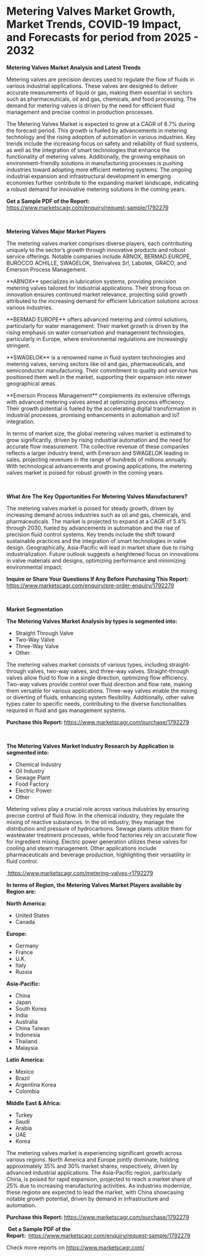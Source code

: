 <p><h1>Metering Valves Market Growth, Market Trends, COVID-19 Impact, and Forecasts for period from 2025 - 2032</h1></p><p><strong>Metering Valves Market Analysis and Latest Trends</strong></p>
<p><p>Metering valves are precision devices used to regulate the flow of fluids in various industrial applications. These valves are designed to deliver accurate measurements of liquid or gas, making them essential in sectors such as pharmaceuticals, oil and gas, chemicals, and food processing. The demand for metering valves is driven by the need for efficient fluid management and precise control in production processes.</p><p>The Metering Valves Market is expected to grow at a CAGR of 8.7% during the forecast period. This growth is fueled by advancements in metering technology and the rising adoption of automation in various industries. Key trends include the increasing focus on safety and reliability of fluid systems, as well as the integration of smart technologies that enhance the functionality of metering valves. Additionally, the growing emphasis on environment-friendly solutions in manufacturing processes is pushing industries toward adopting more efficient metering systems. The ongoing industrial expansion and infrastructural development in emerging economies further contribute to the expanding market landscape, indicating a robust demand for innovative metering solutions in the coming years.</p></p>
<p><strong>Get a Sample PDF of the Report:&nbsp;</strong> <a href="https://www.marketscagr.com/enquiry/request-sample/1792279?utm_campaign=3224&utm_medium=2&utm_source=Github&utm_content=ia&utm_term=10042025&utm_id=metering-valves">https://www.marketscagr.com/enquiry/request-sample/1792279</a></p>
<p>&nbsp;</p>
<p><strong>Metering Valves Major Market Players</strong></p>
<p><p>The metering valves market comprises diverse players, each contributing uniquely to the sector’s growth through innovative products and robust service offerings. Notable companies include ABNOX, BERMAD EUROPE, BUROCCO ACHILLE, SWAGELOK, Sterivalves Srl, Labotek, GRACO, and Emerson Process Management. </p><p>**ABNOX** specializes in lubrication systems, providing precision metering valves tailored for industrial applications. Their strong focus on innovation ensures continued market relevance, projecting solid growth attributed to the increasing demand for efficient lubrication solutions across various industries.</p><p>**BERMAD EUROPE** offers advanced metering and control solutions, particularly for water management. Their market growth is driven by the rising emphasis on water conservation and management technologies, particularly in Europe, where environmental regulations are increasingly stringent.</p><p>**SWAGELOK** is a renowned name in fluid system technologies and metering valves, serving sectors like oil and gas, pharmaceuticals, and semiconductor manufacturing. Their commitment to quality and service has positioned them well in the market, supporting their expansion into newer geographical areas.</p><p>**Emerson Process Management** complements its extensive offerings with advanced metering valves aimed at optimizing process efficiency. Their growth potential is fueled by the accelerating digital transformation in industrial processes, promising enhancements in automation and IoT integration.</p><p>In terms of market size, the global metering valves market is estimated to grow significantly, driven by rising industrial automation and the need for accurate flow measurement. The collective revenue of these companies reflects a larger industry trend, with Emerson and SWAGELOK leading in sales, projecting revenues in the range of hundreds of millions annually. With technological advancements and growing applications, the metering valves market is poised for robust growth in the coming years.</p></p>
<p>&nbsp;</p>
<p><strong>What Are The Key Opportunities For Metering Valves Manufacturers?</strong></p>
<p><p>The metering valves market is poised for steady growth, driven by increasing demand across industries such as oil and gas, chemicals, and pharmaceuticals. The market is projected to expand at a CAGR of 5.4% through 2030, fueled by advancements in automation and the rise of precision fluid control systems. Key trends include the shift toward sustainable practices and the integration of smart technologies in valve design. Geographically, Asia-Pacific will lead in market share due to rising industrialization. Future outlook suggests a heightened focus on innovations in valve materials and designs, optimizing performance and minimizing environmental impact.</p></p>
<p><strong>Inquire or Share Your Questions If Any Before Purchasing This Report:</strong> <a href="https://www.marketscagr.com/enquiry/pre-order-enquiry/1792279?utm_campaign=3224&utm_medium=2&utm_source=Github&utm_content=ia&utm_term=10042025&utm_id=metering-valves">https://www.marketscagr.com/enquiry/pre-order-enquiry/1792279</a></p>
<p>&nbsp;</p>
<p><strong>Market Segmentation</strong></p>
<p><strong>The Metering Valves Market Analysis by types is segmented into:</strong></p>
<p><ul><li>Straight Through Valve</li><li>Two-Way Valve</li><li>Three-Way Valve</li><li>Other</li></ul></p>
<p><p>The metering valves market consists of various types, including straight-through valves, two-way valves, and three-way valves. Straight-through valves allow fluid to flow in a single direction, optimizing flow efficiency. Two-way valves provide control over fluid direction and flow rate, making them versatile for various applications. Three-way valves enable the mixing or diverting of fluids, enhancing system flexibility. Additionally, other valve types cater to specific needs, contributing to the diverse functionalities required in fluid and gas management systems.</p></p>
<p><strong>Purchase this Report:&nbsp;</strong><a href="https://www.marketscagr.com/purchase/1792279?utm_campaign=3224&utm_medium=2&utm_source=Github&utm_content=ia&utm_term=10042025&utm_id=metering-valves">https://www.marketscagr.com/purchase/1792279</a></p>
<p>&nbsp;</p>
<p><strong>The Metering Valves Market Industry Research by Application is segmented into:</strong></p>
<p><ul><li>Chemical Industry</li><li>Oil Industry</li><li>Sewage Plant</li><li>Food Factory</li><li>Electric Power</li><li>Other</li></ul></p>
<p><p>Metering valves play a crucial role across various industries by ensuring precise control of fluid flow. In the chemical industry, they regulate the mixing of reactive substances. In the oil industry, they manage the distribution and pressure of hydrocarbons. Sewage plants utilize them for wastewater treatment processes, while food factories rely on accurate flow for ingredient mixing. Electric power generation utilizes these valves for cooling and steam management. Other applications include pharmaceuticals and beverage production, highlighting their versatility in fluid control.</p></p>
<p><a href="https://www.marketscagr.com/metering-valves-r1792279?utm_campaign=3224&utm_medium=2&utm_source=Github&utm_content=ia&utm_term=10042025&utm_id=metering-valves">&nbsp;https://www.marketscagr.com/metering-valves-r1792279</a></p>
<p><strong>In terms of Region, the Metering Valves Market Players available by Region are:</strong></p>
<p>
    <p> <strong> North America: </strong>
        <ul>
            <li>United States</li>
            <li>Canada</li>
        </ul>
        </p> 
    <p> <strong> Europe: </strong>
        <ul>
            <li>Germany</li>
            <li>France</li>
            <li>U.K.</li>
            <li>Italy</li>
            <li>Russia</li>
        </ul>
        </p> 
    <p> <strong> Asia-Pacific: </strong>
        <ul>
            <li>China</li>
            <li>Japan</li>
            <li>South Korea</li>
            <li>India</li>
            <li>Australia</li>
            <li>China Taiwan</li>
            <li>Indonesia</li>
            <li>Thailand</li>
            <li>Malaysia</li>
        </ul>
        </p> 
    <p> <strong> Latin America: </strong>
        <ul>
            <li>Mexico</li>
            <li>Brazil</li>
            <li>Argentina Korea</li>
            <li>Colombia</li>
        </ul>
        </p> 
    <p> <strong> Middle East & Africa: </strong>
        <ul>
            <li>Turkey</li>
            <li>Saudi</li>
            <li>Arabia</li>
            <li>UAE</li>
            <li>Korea</li>
        </ul>
    </p>
    </p>
<p><p>The metering valves market is experiencing significant growth across various regions. North America and Europe jointly dominate, holding approximately 35% and 30% market shares, respectively, driven by advanced industrial applications. The Asia-Pacific region, particularly China, is poised for rapid expansion, projected to reach a market share of 25% due to increasing manufacturing activities. As industries modernize, these regions are expected to lead the market, with China showcasing notable growth potential, driven by demand in infrastructure and automation.</p></p>
<p><strong>Purchase this Report: </strong><a href="https://www.marketscagr.com/purchase/1792279?utm_campaign=3224&utm_medium=2&utm_source=Github&utm_content=ia&utm_term=10042025&utm_id=metering-valves">https://www.marketscagr.com/purchase/1792279</a></p>
<p>&nbsp;<strong>Get a Sample PDF of the Report:&nbsp;&nbsp;</strong><a href="https://www.marketscagr.com/enquiry/request-sample/1792279?utm_campaign=3224&utm_medium=2&utm_source=Github&utm_content=ia&utm_term=10042025&utm_id=metering-valves">https://www.marketscagr.com/enquiry/request-sample/1792279</a></p>
<p><strong></strong></p>
<p>Check more reports on <a href="https://www.marketscagr.com/?utm_campaign=3224&utm_medium=2&utm_source=Github&utm_content=ia&utm_term=10042025&utm_id=metering-valves">https://www.marketscagr.com/</a></p>